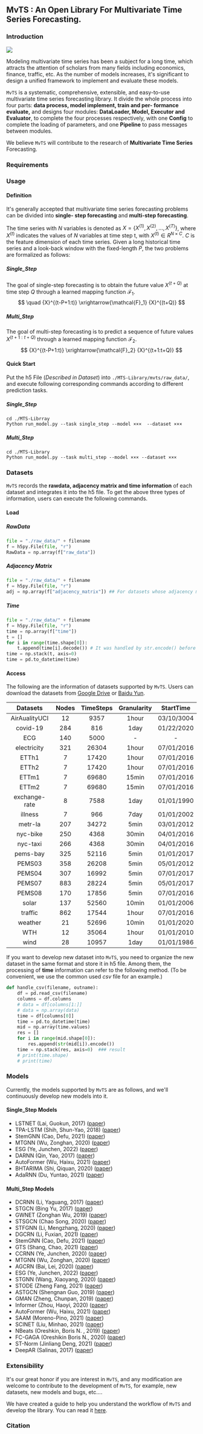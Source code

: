 ## MvTS : An Open Library For Multivariate Time Series Forecasting.

### Introduction

![](https://codimd.s3.shivering-isles.com/demo/uploads/206c2b26-a195-4bd4-9112-b7c77269c4da.png)

Modeling multivariate time series has been a subject for a long time, which attracts the attention of scholars from many fields including economics, finance, traffic, etc. As the number of models increases, it's significant to design a unified framework to implement and evaluate these models. 

`MvTS` is a systematic, comprehensive, extensible, and easy-to-use multivariate time series forecasting library. It divide the whole process into four parts: **data process, model implement, train and per-
formance evaluate,** and designs four modules: **DataLoader, Model, Executor and Evaluator**, to complete the four processes respectively, with one **Config** to complete the loading of parameters, and one **Pipeline** to pass messages between modules.

We believe `MvTS` will contribute to the research of **Multivariate Time Series** Forecasting.

### Requirements



### Usage

#### Definition

It's generally accepted that multivariate time series forecasting problems can be divided into **single-
step forecasting** and **multi-step forecasting**.

The time series with $N$ variables is denoted as $X = \{ {X}^{(1)}, {X}^{(2)},... , {X}^{(T)}\}$, where $X^{(t)}$ indicates the values of $N$ variables at time step t, with $X^{(t)} \in R^{N \times C}$. $C$ is the feature dimension of each time series. Given a long historical time series and a look-back window with the fixed-length $P$, the two problems are formalized as follows:

##### Single_Step

The goal of single-step forecasting is to obtain the future value ${X}^{(t+Q)}$ at time step $Q$ through a learned mapping function $\mathcal{F}_1$.
$$
\quad  {X}^{(t-P+1:t)} \xrightarrow{\mathcal{F}_1} {X}^{(t+Q)}
$$

##### Multi_Step

The goal of multi-step forecasting is to predict a sequence of future values ${X}^{(t+1:t+Q)}$ through a learned mapping function $\mathcal{F}_2$.
$$
{X}^{(t-P+1:t)} \xrightarrow{\mathcal{F}_2} {X}^{(t+1:t+Q)}
$$


#### Quick Start

Put the h5 File (*Described in Dataset*) into `./MTS-Library/mvts/raw_data/`, and execute following corresponding commands according to different prediction tasks.

##### Single_Step

```
cd ./MTS-Librray
Python run_model.py --task single_step --model ×××  --dataset ×××
```

##### Multi_Step

```
cd ./MTS-Library
Python run_model.py --task multi_step --model ××× --dataset ×××
```



### Datasets

`MvTS` records the **rawdata, adjacency matrix and time information** of each dataset and integrates it into the h5 file. To get the above three types of information, users can execute the following commands.

#### Load

##### RawData

```Python
file = "./raw_data/" + filename
f = h5py.File(file, "r")
RawData = np.array(f["raw_data"])
```

##### Adjacency Matrix

```python
file = "./raw_data/" + filename
f = h5py.File(file, "r")
adj = np.array(f["adjacency_matrix"]) ## For datasets whose adjacency matrix is not available, MvTS will set it zero-matrix, meaning that this matrix is meaningless.
```

##### Time

```python
file = "./raw_data/" + filename
f = h5py.File(file, "r")
time = np.array(f["time"])
t = []
for i in range(time.shape[0]):
	t.append(time[i].decode()) # It was handled by str.encode() before integrated in the h5 file.
time = np.stack(t, axis=0)
time = pd.to_datetime(time)
```

#### Access

The following are the information of datasets supported by `MvTS`. Users can download the datasets from [Google Drive](https://drive.google.com/drive/folders/1FjazvrQbesEMGdPIUmTDNrCrWDkhKlf6?usp=sharing) or [Baidu Yun](https://pan.baidu.com/s/1gArw_hGmoDldtaO9X0itKw?pwd=ifuv).

|   Datasets    | Nodes | TimeSteps | Granularity | StartTime  |
| :-----------: | :---: | :-------: | :---------: | :--------: |
| AirAualityUCI |  12   |   9357    |    1hour    | 03/10/3004 |
|   covid-19    |  284  |    816    |    1day     | 01/22/2020 |
|      ECG      |  140  |   5000    |      -      |     -      |
|  electricity  |  321  |   26304   |    1hour    | 07/01/2016 |
|     ETTh1     |   7   |   17420   |    1hour    | 07/01/2016 |
|     ETTh2     |   7   |   17420   |    1hour    | 07/01/2016 |
|     ETTm1     |   7   |   69680   |    15min    | 07/01/2016 |
|     ETTm2     |   7   |   69680   |    15min    | 07/01/2016 |
| exchange-rate |   8   |   7588    |    1day     | 01/01/1990 |
|    illness    |   7   |    966    |    7day     | 01/01/2002 |
|    metr-la    |  207  |   34272   |    5min     | 03/01/2012 |
|   nyc-bike    |  250  |   4368    |    30min    | 04/01/2016 |
|   nyc-taxi    |  266  |   4368    |    30min    | 04/01/2016 |
|   pems-bay    |  325  |   52116   |    5min     | 01/01/2017 |
|    PEMS03     |  358  |   26208   |    5min     | 05/01/2012 |
|    PEMS04     |  307  |   16992   |    5min     | 07/01/2017 |
|    PEMS07     |  883  |   28224   |    5min     | 05/01/2017 |
|    PEMS08     |  170  |   17856   |    5min     | 07/01/2016 |
|     solar     |  137  |   52560   |    10min    | 01/01/2006 |
|    traffic    |  862  |   17544   |    1hour    | 07/01/2016 |
|    weather    |  21   |   52696   |    10min    | 01/01/2020 |
|      WTH      |  12   |   35064   |    1hour    | 01/01/2010 |
|     wind      |  28   |   10957   |    1day     | 01/01/1986 |

If you want to develop new dataset into `MvTS`,  you need to organize the new dataset in the same format and store it in h5 file.  Among them, the processing of **time** information can refer to the following method. (To be convenient, we use the common used *csv* file for an example.)

```Python
def handle_csv(filename, outname):
    df = pd.read_csv(filename)
    columns = df.columns
    # data = df[columns[1:]]
    # data = np.array(data)
    time = df[columns[0]]
    time = pd.to_datetime(time)
    mid = np.array(time.values)
    res = []
    for i in range(mid.shape[0]):
        res.append(str(mid[i]).encode())
    time = np.stack(res, axis=0)  ### result
    # print(time.shape)
    # print(time)
```

### Models

Currently, the models supported by `MvTS` are as follows, and we'll continuously develop new models into it.

#### Single_Step Models

- LSTNET (Lai, Guokun, 2017) ([paper](https://doi.org/10.48550/arxiv.1703.07015))
- TPA-LSTM (Shih, Shun-Yao, 2018) ([paper](https://doi.org/10.48550/arxiv.1809.04206))
- StemGNN (Cao, Defu, 2021) ([paper](https://doi.org/10.48550/arxiv.2103.07719))
- MTGNN (Wu, Zonghan, 2020) ([paper](https://doi.org/10.48550/arxiv.2005.11650))
- ESG (Ye, Junchen, 2022) ([paper](https://doi.org/10.48550/arxiv.2206.13816))
- DARNN (Qin, Yao, 2017) ([paper](https://doi.org/10.48550/arxiv.1704.02971))
- AutoFormer (Wu, Haixu, 2021) ([paper](https://doi.org/10.48550/arxiv.2106.13008))
- BHTARIMA (Shi, Qiquan, 2020) ([paper](https://doi.org/10.48550/arxiv.2002.12135))
- AdaRNN (Du, Yuntao, 2021) ([paper](https://doi.org/10.48550/arxiv.2108.04443))

#### Multi_Step Models

- DCRNN (Li, Yaguang, 2017) ([paper](https://doi.org/10.48550/arxiv.1707.01926))
- STGCN (Bing Yu, 2017) ([paper](https://doi.org/10.24963%2Fijcai.2018%2F505))
- GWNET (Zonghan Wu, 2019) ([paper](https://arxiv.org/abs/1906.00121))
- STSGCN (Chao Song, 2020) ([paper](https://doi.org/10.1609/aaai.v34i01.5438))
- STFGNN (Li, Mengzhang, 2020) ([paper](https://doi.org/10.48550/arxiv.2012.09641))
- DGCRN (Li, Fuxian, 2021) ([paper](https://doi.org/10.48550/arxiv.2104.14917))
- StemGNN (Cao, Defu, 2021) ([paper](https://doi.org/10.48550/arxiv.2103.07719))
- GTS (Shang, Chao, 2021) ([paper](https://doi.org/10.48550/arxiv.2101.06861))
- CCRNN (Ye, Junchen, 2020) ([paper](https://doi.org/10.48550/arxiv.2012.08080))
- MTGNN (Wu, Zonghan, 2020) ([paper](https://doi.org/10.48550/arxiv.2005.11650))
- AGCRN (Bai, Lei, 2020) ([paper](https://doi.org/10.48550/arxiv.2007.02842))
- ESG (Ye, Junchen, 2022) ([paper](https://doi.org/10.48550/arxiv.2206.13816))
- STGNN (Wang, Xiaoyang, 2020) ([paper](https://doi.org/10.1145/3366423.3380186))
- STODE (Zheng Fang, 2021) ([paper](https://doi.org/10.1145%2F3447548.3467430))
- ASTGCN (Shengnan Guo, 2019) ([paper](https://doi.org/10.1609/aaai.v33i01.3301922))
- GMAN (Zheng, Chunpan, 2019) ([paper](https://doi.org/10.48550/arxiv.1911.08415))
- Informer (Zhou, Haoyi, 2020) ([paper](https://arxiv.org/abs/2012.07436))
- AutoFormer (Wu, Haixu, 2021) ([paper](https://doi.org/10.48550/arxiv.2106.13008))
- SAAM (Moreno-Pino, 2021) ([paper](https://arxiv.org/abs/2107.05984))
- SCINET (Liu, Minhao, 2021) ([paper](https://arxiv.org/abs/2106.09305))
- NBeats (Oreshkin, Boris N. , 2019) ([paper](https://arxiv.org/abs/1905.10437))
- FC-GAGA (Oreshikin Boris N., 2020) ([paper](https://arxiv.org/abs/2007.15531))
- ST-Norm (Jinliang Deng, 2021) ([paper](https://doi.org/10.1145/3447548.3467330))
- DeepAR (Salinas, 2017) ([paper](https://arxiv.org/abs/1704.04110))



### Extensibility

It's our great honor if you are interest in `MvTS`, and any modification are welcome to contribute to the development of `MvTS`, for example, new datasets, new models and bugs, etc.... 

We have created a guide to help you understand the workflow of `MvTS` and develop the library. You can read it [here](https://github.com/timeseriesAI/tsai/blob/main/CONTRIBUTING.md).



### Citation













